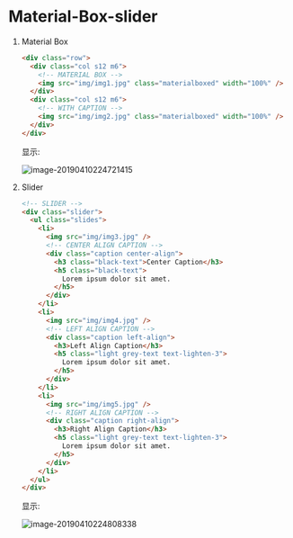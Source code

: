 # Material-Box-slider

1. Material Box

   ```html
   <div class="row">
     <div class="col s12 m6">
       <!-- MATERIAL BOX -->
       <img src="img/img1.jpg" class="materialboxed" width="100%" />
     </div>
     <div class="col s12 m6">
       <!-- WITH CAPTION -->
       <img src="img/img2.jpg" class="materialboxed" width="100%" />
     </div>
   </div>
   ```

   显示:

   ![image-20190410224721415](/Users/chenxi/Library/Application%20Support/typora-user-images/image-20190410224721415.png)



2. Slider

   ```html
   <!-- SLIDER -->
   <div class="slider">
     <ul class="slides">
       <li>
         <img src="img/img3.jpg" />
         <!-- CENTER ALIGN CAPTION -->
         <div class="caption center-align">
           <h3 class="black-text">Center Caption</h3>
           <h5 class="black-text">
             Lorem ipsum dolor sit amet.
           </h5>
         </div>
       </li>
       <li>
         <img src="img/img4.jpg" />
         <!-- LEFT ALIGN CAPTION -->
         <div class="caption left-align">
           <h3>Left Align Caption</h3>
           <h5 class="light grey-text text-lighten-3">
             Lorem ipsum dolor sit amet.
           </h5>
         </div>
       </li>
       <li>
         <img src="img/img5.jpg" />
         <!-- RIGHT ALIGN CAPTION -->
         <div class="caption right-align">
           <h3>Right Align Caption</h3>
           <h5 class="light grey-text text-lighten-3">
             Lorem ipsum dolor sit amet.
           </h5>
         </div>
       </li>
     </ul>
   </div>
   ```

   显示:

   ![image-20190410224808338](/Users/chenxi/Library/Application%20Support/typora-user-images/image-20190410224808338.png)

